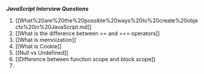 
***JavaScript Interview Questions***

1. [[What%20are%20the%20possible%20ways%20to%20create%20objects%20in%20JavaScript.md]]
2. [[What is the difference between == and === operators]]
3. [[What is memoization]]
4. [[What is Cookie]]
5. [[Null vs Undefined]]
6. [[Difference between function scope and block scope]]
7.  

